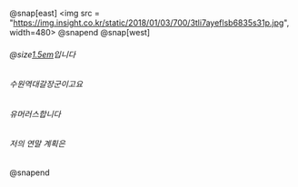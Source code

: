 @snap[east]
<img src = "https://img.insight.co.kr/static/2018/01/03/700/3tli7ayeflsb6835s31p.jpg", width=480>
@snapend
@snap[west]
###### @size[1.5em](이선행)입니다
###### 수원역대갈장군이고요
###### 유머러스합니다
###### 저의 연말 계획은
@snapend
